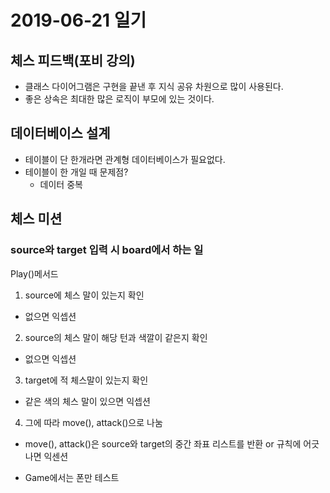 # 2019-06-21 일기

## 체스 피드백(포비 강의)
- 클래스 다이어그램은 구현을 끝낸 후 지식 공유 차원으로 많이 사용된다.
- 좋은 상속은 최대한 많은 로직이 부모에 있는 것이다.

## 데이터베이스 설계
- 테이블이 단 한개라면 관계형 데이터베이스가 필요없다.
- 테이블이 한 개일 때 문제점?
  - 데이터 중복

## 체스 미션
### source와 target 입력 시 board에서 하는 일
Play()메서드
1. source에 체스 말이 있는지 확인
- 없으면 익셉션
2. source의 체스 말이 해당 턴과 색깔이 같은지 확인
- 없으면 익셉션
3. target에 적 체스말이 있는지 확인
- 같은 색의 체스 말이 있으면 익셉션
4. 그에 따라 move(), attack()으로 나눔
- move(), attack()은 source와 target의 중간 좌표 리스트를 반환 or 규칙에 어긋나면 익센션

- Game에서는 폰만 테스트
